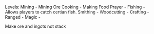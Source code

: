 Levels:
Mining - Mining Ore
Cooking - Making Food
Prayer - 
Fishing - Allows players to catch certian fish.
Smithing - 
Woodcutting -
Crafting - 
Ranged - 
Magic - 

Make ore and ingots not stack